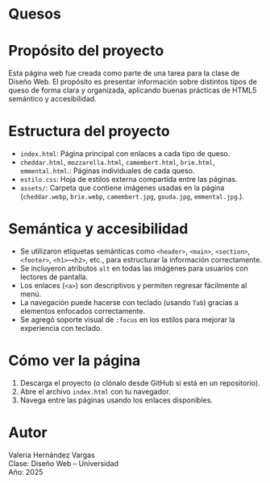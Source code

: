 # Quesos

# Propósito del proyecto

Esta página web fue creada como parte de una tarea para la clase de Diseño Web. El propósito es presentar información sobre distintos tipos de queso de forma clara y organizada, aplicando buenas prácticas de HTML5 semántico y accesibilidad.

# Estructura del proyecto

- `index.html`: Página principal con enlaces a cada tipo de queso.
- `cheddar.html`, `mozzarella.html`, `camembert.html`, `brie.html`, `emmental.html`.: Páginas individuales de cada queso.
- `estilo.css`: Hoja de estilos externa compartida entre las páginas.
- `assets/`: Carpeta que contiene imágenes usadas en la página (`cheddar.webp`, `brie.webp`, `camembert.jpg`, `gouda.jpg`, `emmental.jpg`.).

# Semántica y accesibilidad

- Se utilizaron etiquetas semánticas como `<header>`, `<main>`, `<section>`, `<footer>`, `<h1>`–`<h2>`, etc., para estructurar la información correctamente.
- Se incluyeron atributos `alt` en todas las imágenes para usuarios con lectores de pantalla.
- Los enlaces (`<a>`) son descriptivos y permiten regresar fácilmente al menú.
- La navegación puede hacerse con teclado (usando `Tab`) gracias a elementos enfocados correctamente.
- Se agregó soporte visual de `:focus` en los estilos para mejorar la experiencia con teclado.

# Cómo ver la página

1. Descarga el proyecto (o clónalo desde GitHub si está en un repositorio).
2. Abre el archivo `index.html` con tu navegador.
3. Navega entre las páginas usando los enlaces disponibles.

# Autor

Valeria Hernández Vargas  
Clase: Diseño Web – Universidad  
Año: 2025
